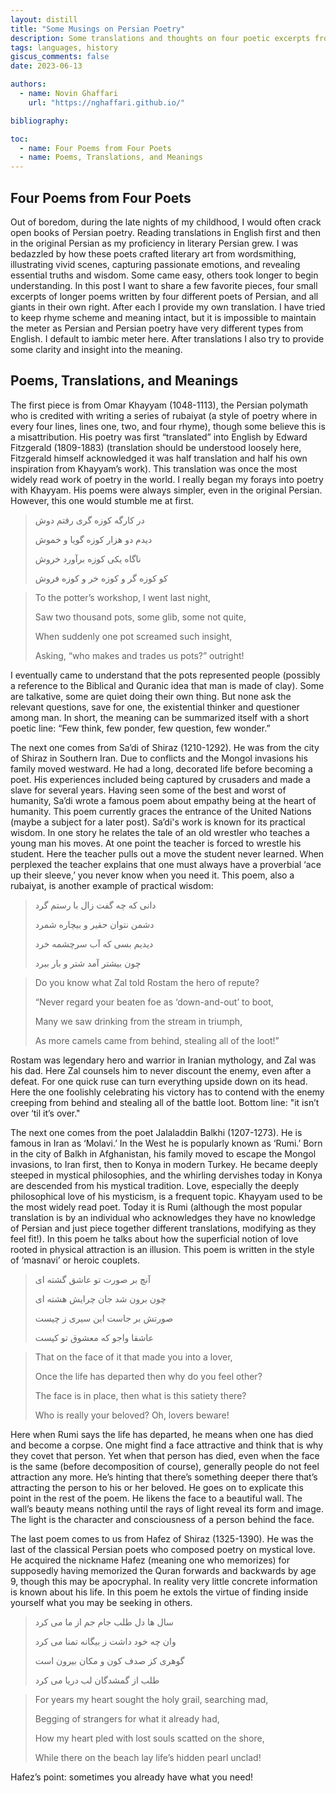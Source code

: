 ```yaml
---
layout: distill
title: "Some Musings on Persian Poetry"
description: Some translations and thoughts on four poetic excerpts from four of the giants of Persian poetry
tags: languages, history
giscus_comments: false
date: 2023-06-13

authors:
  - name: Novin Ghaffari
    url: "https://nghaffari.github.io/"

bibliography: 

toc:
  - name: Four Poems from Four Poets
  - name: Poems, Translations, and Meanings
---
```


## Four Poems from Four Poets

Out of boredom, during the late nights of my childhood, I would often crack open books of Persian poetry. Reading translations in English first and then in the original Persian as my proficiency in literary Persian grew. I was bedazzled by how these poets crafted literary art from wordsmithing, illustrating vivid scenes, capturing passionate emotions, and revealing essential truths and wisdom. Some came easy, others took longer to begin understanding. In this post I want to share a few favorite pieces, four small excerpts of longer poems written by four different poets of Persian, and all giants in their own right. After each I provide my own translation. I have tried to keep rhyme scheme and meaning intact, but it is impossible to maintain the meter as Persian and Persian poetry have very different types from English. I default to iambic meter here. After translations I also try to provide some clarity and insight into the meaning.

## Poems, Translations, and Meanings

The first piece is from Omar Khayyam (1048-1113), the Persian polymath who is credited with writing a series of rubaiyat (a style of poetry where in every four lines, lines one, two, and four rhyme), though some believe this is a misattribution. His poetry was first “translated” into English by Edward Fitzgerald (1809-1883) (translation should be understood loosely here, Fitzgerald himself acknowledged it was half translation and half his own inspiration from Khayyam’s work). This translation was once the most widely read work of poetry in the world. I really began my forays into poetry with Khayyam. His poems were always simpler, even in the original Persian. However, this one would stumble me at first.

>در کارگه کوزه گری رفتم دوش
>
>دیدم دو هزار کوزه گویا و خموش
>
>ناگاه یکی کوزه برآورد خروش
>
>کو کوزه گر و کوزه خر و کوزه فروش

>To the potter’s workshop, I went last night,
>
>Saw two thousand pots, some glib, some not quite,
>
>When suddenly one pot screamed such insight,
>
>Asking, “who makes and trades us pots?” outright!

I eventually came to understand that the pots represented people (possibly a reference to the Biblical and Quranic idea that man is made of clay). Some are talkative, some are quiet doing their own thing. But none ask the relevant questions, save for one, the existential thinker and questioner among man. In short, the meaning can be summarized itself with a short poetic line: “Few think, few ponder, few question, few wonder.”

The next one comes from Sa’di of Shiraz (1210-1292). He was from the city of Shiraz in Southern Iran. Due to conflicts and the Mongol invasions his family moved westward. He had a long, decorated life before becoming a poet. His experiences included being captured by crusaders and made a slave for several years. Having seen some of the best and worst of humanity, Sa’di wrote a famous poem about empathy being at the heart of humanity. This poem currently graces the entrance of the United Nations (maybe a subject for a later post). Sa’di's work is known for its practical wisdom. In one story he relates the tale of an old wrestler who teaches a young man his moves. At one point the teacher is forced to wrestle his student. Here the teacher pulls out a move the student never learned. When perplexed the teacher explains that one must always have a proverbial ‘ace up their sleeve,’ you never know when you need it. This poem, also a rubaiyat, is another example of practical wisdom:

>دانی که چه گفت زال با رستم گرد
>
>دشمن نتوان حقیر و بیچاره شمرد
>
>دیدیم بسی که آب سرچشمه خرد
>
>چون بیشتر آمد شتر و بار ببرد

> Do you know what Zal told Rostam the hero of repute?
>
>“Never regard your beaten foe as ‘down-and-out’ to boot,
>
>Many we saw drinking from the stream in triumph,
>
>As more camels came from behind, stealing all of the loot!”

Rostam was legendary hero and warrior in Iranian mythology, and Zal was his dad. Here Zal counsels him to never discount the enemy, even after a defeat. For one quick ruse can turn everything upside down on its head. Here the one foolishly celebrating his victory has to contend with the enemy creeping from behind and stealing all of the battle loot. Bottom line: "it isn’t over ‘til it’s over."

The next one comes from the poet Jalaladdin Balkhi (1207-1273). He is famous in Iran as ‘Molavi.’ In the West he is popularly known as ‘Rumi.’ Born in the city of Balkh in Afghanistan, his family moved to escape the Mongol invasions, to Iran first, then to Konya in modern Turkey. He became deeply steeped in mystical philosophies, and the whirling dervishes today in Konya are descended from his mystical tradition. Love, especially the deeply philosophical love of his mysticism, is a frequent topic. Khayyam used to be the most widely read poet. Today it is Rumi (although the most popular translation is by an individual who acknowledges they have no knowledge of Persian and just piece together different translations, modifying as they feel fit!). In this poem he talks about how the superficial notion of love rooted in physical attraction is an illusion. This poem is written in the style of ‘masnavi’ or heroic couplets.

>آنچ بر صورت تو عاشق گشته ای
>
>چون برون شد جان چرایش هشته ای
>
>صورتش بر جاست این سیری ز چیست
>
>عاشقا واجو که معشوق تو کیست
>

>That on the face of it that made you into a lover,
>
>Once the life has departed then why do you feel other?
>
>The face is in place, then what is this satiety there?
>
>Who is really your beloved? Oh, lovers beware!
 
Here when Rumi says the life has departed, he means when one has died and become a corpse. One might find a face attractive and think that is why they covet that person. Yet when that person has died, even when the face is the same (before decomposition of course), generally people do not feel attraction any more. He’s hinting that there’s something deeper there that’s attracting the person to his or her beloved. He goes on to explicate this point in the rest of the poem. He likens the face to a beautiful wall. The wall’s beauty means nothing until the rays of light reveal its form and image. The light is the character and consciousness of a person behind the face.

The last poem comes to us from Hafez of Shiraz (1325-1390). He was the last of the classical Persian poets who composed poetry on mystical love. He acquired the nickname Hafez (meaning one who memorizes) for supposedly having memorized the Quran forwards and backwards by age 9, though this may be apocryphal. In reality very little concrete information is known about his life. In this poem he extols the virtue of finding inside yourself what you may be seeking in others.

>سال ها دل طلب جام جم از ما می کرد
>
>وان چه خود داشت ز بیگانه تمنا می کرد
>
>گوهری کز صدف کون و مکان بیرون است
>
>طلب از گمشدگان لب دریا می کرد

>For years my heart sought the holy grail, searching mad,
>
>Begging of strangers for what it already had,
>
>How my heart pled with lost souls scatted on the shore,
>
>While there on the beach lay life’s hidden pearl unclad!

Hafez’s point: sometimes you already have what you need!
